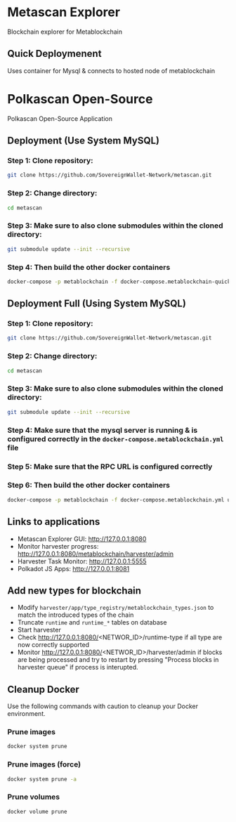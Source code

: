 # Metascan Explorer
Blockchain explorer for Metablockchain

## Quick Deploymenent 
Uses container for Mysql & connects to hosted node of metablockchain

# Polkascan Open-Source
Polkascan Open-Source Application

## Deployment (Use System MySQL)
### Step 1: Clone repository: 
```bash
git clone https://github.com/SovereignWallet-Network/metascan.git
```
### Step 2: Change directory: 
```bash
cd metascan
```
### Step 3: Make sure to also clone submodules within the cloned directory: 
```bash
git submodule update --init --recursive
```
### Step 4: Then build the other docker containers
```bash
docker-compose -p metablockchain -f docker-compose.metablockchain-quick.yml up --build
```

## Deployment Full (Using System MySQL)
### Step 1: Clone repository: 
```bash
git clone https://github.com/SovereignWallet-Network/metascan.git
```
### Step 2: Change directory: 
```bash
cd metascan
```
### Step 3: Make sure to also clone submodules within the cloned directory: 
```bash
git submodule update --init --recursive
```
### Step 4: Make sure that the mysql server is running & is configured correctly in the  `docker-compose.metablockchain.yml` file

### Step 5: Make sure that the RPC URL is configured correctly
### Step 6: Then build the other docker containers
```bash
docker-compose -p metablockchain -f docker-compose.metablockchain.yml up --build
```
## Links to applications
* Metascan Explorer GUI: http://127.0.0.1:8080
* Monitor harvester progress: http://127.0.0.1:8080/metablockchain/harvester/admin
* Harvester Task Monitor: http://127.0.0.1:5555
* Polkadot JS Apps: http://127.0.0.1:8081

## Add new types for blockchain

* Modify `harvester/app/type_registry/metablockchain_types.json` to match the introduced types of the chain
* Truncate `runtime` and `runtime_*` tables on database
* Start harvester
* Check http://127.0.0.1:8080/<NETWOR_ID>/runtime-type if all type are now correctly supported
* Monitor http://127.0.0.1:8080/<NETWOR_ID>/harvester/admin if blocks are being processed and try to restart by pressing "Process blocks in harvester queue" if process is interupted.

## Cleanup Docker
Use the following commands with caution to cleanup your Docker environment.

### Prune images
```bash
docker system prune
```

### Prune images (force)
```bash
docker system prune -a
```

### Prune volumes
```bash
docker volume prune
```
